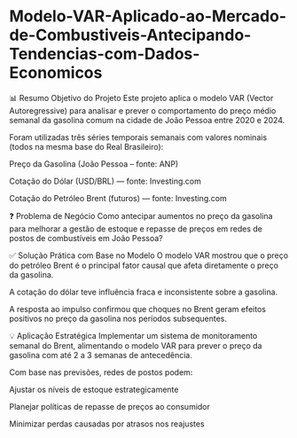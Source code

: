 # Modelo-VAR-Aplicado-ao-Mercado-de-Combustiveis-Antecipando-Tendencias-com-Dados-Economicos

📊 Resumo Objetivo do Projeto
Este projeto aplica o modelo VAR (Vector Autoregressive) para analisar e prever o comportamento do preço médio semanal da gasolina comum na cidade de João Pessoa entre 2020 e 2024.

Foram utilizadas três séries temporais semanais com valores nominais (todos na mesma base do Real Brasileiro):

Preço da Gasolina (João Pessoa – fonte: ANP)

Cotação do Dólar (USD/BRL) — fonte: Investing.com

Cotação do Petróleo Brent (futuros) — fonte: Investing.com

❓ Problema de Negócio
Como antecipar aumentos no preço da gasolina para melhorar a gestão de estoque e repasse de preços em redes de postos de combustíveis em João Pessoa?

✅ Solução Prática com Base no Modelo
O modelo VAR mostrou que o preço do petróleo Brent é o principal fator causal que afeta diretamente o preço da gasolina.

A cotação do dólar teve influência fraca e inconsistente sobre a gasolina.

A resposta ao impulso confirmou que choques no Brent geram efeitos positivos no preço da gasolina nos períodos subsequentes.

💡 Aplicação Estratégica
Implementar um sistema de monitoramento semanal do Brent, alimentando o modelo VAR para prever o preço da gasolina com até 2 a 3 semanas de antecedência.

Com base nas previsões, redes de postos podem:

Ajustar os níveis de estoque estrategicamente

Planejar políticas de repasse de preços ao consumidor

Minimizar perdas causadas por atrasos nos reajustes
